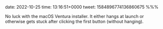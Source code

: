 date: 2022-10-25
time: 13:16:51+0000
tweet: 1584896774136860675
%%%

No luck with the macOS Ventura installer. It either hangs at launch or otherwise gets stuck after clicking the first button (without hanging).
